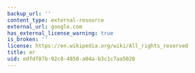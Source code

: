```yaml
---
backup_url: ''
content_type: external-resource
external_url: google.com
has_external_license_warning: true
is_broken: ''
license: https://en.wikipedia.org/wiki/All_rights_reserved
title: er
uid: edfdf87b-92c8-4850-a04a-b3c1c7aa5028
---
```

